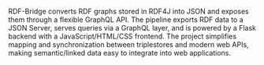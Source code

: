 RDF-Bridge converts RDF graphs stored in RDF4J into JSON and exposes them through a flexible GraphQL API. 
The pipeline exports RDF data to a JSON Server, serves queries via a GraphQL layer, and is powered by a Flask backend with a JavaScript/HTML/CSS frontend. 
The project simplifies mapping and synchronization between triplestores and modern web APIs, making semantic/linked data easy to integrate into web applications.
